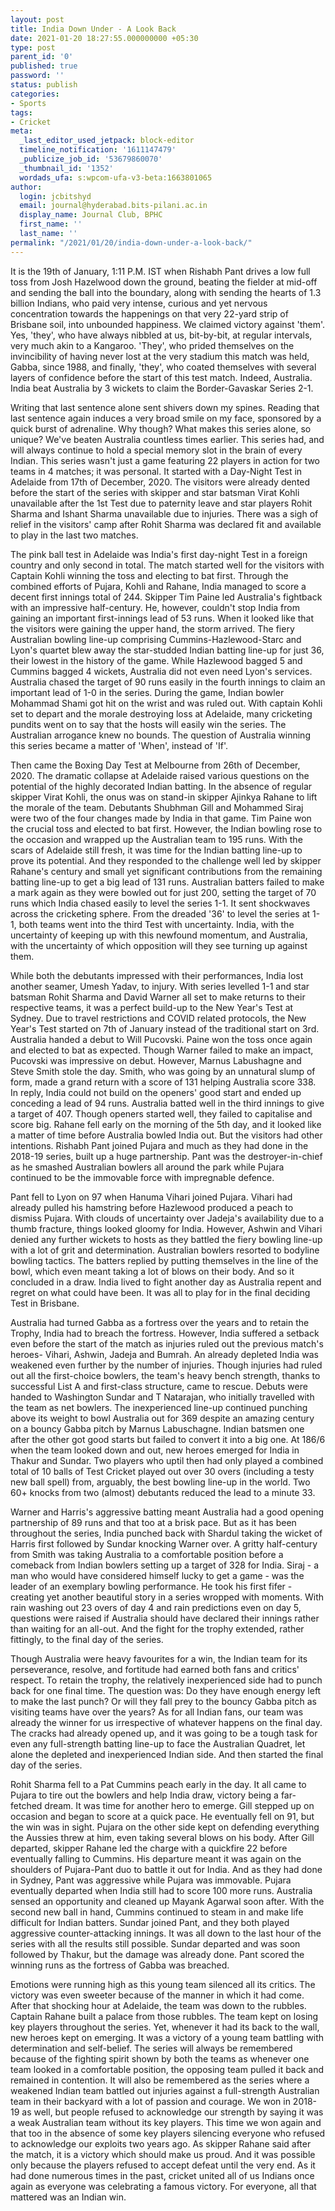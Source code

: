 ```yaml
---
layout: post
title: India Down Under - A Look Back
date: 2021-01-20 18:27:55.000000000 +05:30
type: post
parent_id: '0'
published: true
password: ''
status: publish
categories:
- Sports
tags:
- Cricket
meta:
  _last_editor_used_jetpack: block-editor
  timeline_notification: '1611147479'
  _publicize_job_id: '53679860070'
  _thumbnail_id: '1352'
  wordads_ufa: s:wpcom-ufa-v3-beta:1663801065
author:
  login: jcbitshyd
  email: journal@hyderabad.bits-pilani.ac.in
  display_name: Journal Club, BPHC
  first_name: ''
  last_name: ''
permalink: "/2021/01/20/india-down-under-a-look-back/"
---
```

<p><!-- wp:paragraph --></p>
<p>It is the 19th of January, 1:11 P.M. IST when Rishabh Pant drives a low full toss from Josh Hazelwood down the ground, beating the fielder at mid-off and sending the ball into the boundary, along with sending the hearts of 1.3 billion Indians, who paid very intense, curious and yet nervous concentration towards the happenings on that very 22-yard strip of Brisbane soil, into unbounded happiness. We claimed victory against 'them'. Yes, 'they', who have always nibbled at us, bit-by-bit, at regular intervals, very much akin to a Kangaroo. 'They', who prided themselves on the invincibility of having never lost at the very stadium this match was held, Gabba, since 1988, and finally, 'they', who coated themselves with several layers of confidence before the start of this test match. Indeed, Australia. India beat Australia by 3 wickets to claim the Border-Gavaskar Series 2-1.</p>
<p><!-- /wp:paragraph --></p>
<p><!-- wp:paragraph --></p>
<p>Writing that last sentence alone sent shivers down my spines. Reading that last sentence again induces a very broad smile on my face, sponsored by a quick burst of adrenaline. Why though? What makes this series alone, so unique? We've beaten Australia countless times earlier. This series had, and will always continue to hold a special memory slot in the brain of every Indian. This series wasn't just a game featuring 22 players in action for two teams in 4 matches; it was personal. It started with a Day-Night Test in Adelaide from 17th of December, 2020. The visitors were already dented before the start of the series with skipper and star batsman Virat Kohli unavailable after the 1st Test due to paternity leave and star players Rohit Sharma and Ishant Sharma unavailable due to injuries. There was a sigh of relief in the visitors' camp after Rohit Sharma was declared fit and available to play in the last two matches.</p>
<p><!-- /wp:paragraph --></p>
<p><!-- wp:paragraph --></p>
<p>The pink ball test in Adelaide was India's first day-night Test in a foreign country and only second in total. The match started well for the visitors with Captain Kohli winning the toss and electing to bat first. Through the combined efforts of Pujara, Kohli and Rahane, India managed to score a decent first innings total of 244. Skipper Tim Paine led Australia's fightback with an impressive half-century. He, however, couldn't stop India from gaining an important first-innings lead of 53 runs. When it looked like that the visitors were gaining the upper hand, the storm arrived. The fiery Australian bowling line-up comprising Cummins-Hazlewood-Starc and Lyon's quartet blew away the star-studded Indian batting line-up for just 36, their lowest in the history of the game. While Hazlewood bagged 5 and Cummins bagged 4 wickets, Australia did not even need Lyon's services. Australia chased the target of 90 runs easily in the fourth innings to claim an important lead of 1-0 in the series. During the game, Indian bowler Mohammad Shami got hit on the wrist and was ruled out. With captain Kohli set to depart and the morale destroying loss at Adelaide, many cricketing pundits went on to say that the hosts will easily win the series. The Australian arrogance knew no bounds. The question of Australia winning this series became a matter of 'When', instead of 'If'.</p>
<p><!-- /wp:paragraph --></p>
<p><!-- wp:paragraph --></p>
<p>Then came the Boxing Day Test at Melbourne from 26th of December, 2020. The dramatic collapse at Adelaide raised various questions on the potential of the highly decorated Indian batting. In the absence of regular skipper Virat Kohli, the onus was on stand-in skipper Ajinkya Rahane to lift the morale of the team. Debutants Shubhman Gill and Mohammed Siraj were two of the four changes made by India in that game. Tim Paine won the crucial toss and elected to bat first. However, the Indian bowling rose to the occasion and wrapped up the Australian team to 195 runs. With the scars of Adelaide still fresh, it was time for the Indian batting line-up to prove its potential. And they responded to the challenge well led by skipper Rahane's century and small yet significant contributions from the remaining batting line-up to get a big lead of 131 runs. Australian batters failed to make a mark again as they were bowled out for just 200, setting the target of 70 runs which India chased easily to level the series 1-1. It sent shockwaves across the cricketing sphere. From the dreaded '36' to level the series at 1-1, both teams went into the third Test with uncertainty. India, with the uncertainty of keeping up with this newfound momentum, and Australia, with the uncertainty of which opposition will they see turning up against them.</p>
<p><!-- /wp:paragraph --></p>
<p><!-- wp:paragraph --></p>
<p>While both the debutants impressed with their performances, India lost another seamer, Umesh Yadav, to injury. With series levelled 1-1 and star batsman Rohit Sharma and David Warner all set to make returns to their respective teams, it was a perfect build-up to the New Year's Test at Sydney. Due to travel restrictions and COVID related protocols, the New Year's Test started on 7th of January instead of the traditional start on 3rd. Australia handed a debut to Will Pucovski. Paine won the toss once again and elected to bat as expected. Though Warner failed to make an impact, Pucovski was impressive on debut. However, Marnus Labushagne and Steve Smith stole the day. Smith, who was going by an unnatural slump of form, made a grand return with a score of 131 helping Australia score 338. In reply, India could not build on the openers' good start and ended up conceding a lead of 94 runs. Australia batted well in the third innings to give a target of 407. Though openers started well, they failed to capitalise and score big. Rahane fell early on the morning of the 5th day, and it looked like a matter of time before Australia bowled India out. But the visitors had other intentions. Rishabh Pant joined Pujara and much as they had done in the 2018-19 series, built up a huge partnership. Pant was the destroyer-in-chief as he smashed Australian bowlers all around the park while Pujara continued to be the immovable force with impregnable defence.</p>
<p><!-- /wp:paragraph --></p>
<p><!-- wp:paragraph --></p>
<p>Pant fell to Lyon on 97 when Hanuma Vihari joined Pujara. Vihari had already pulled his hamstring before Hazlewood produced a peach to dismiss Pujara. With clouds of uncertainty over Jadeja's availability due to a thumb fracture, things looked gloomy for India. However, Ashwin and Vihari denied any further wickets to hosts as they battled the fiery bowling line-up with a lot of grit and determination. Australian bowlers resorted to bodyline bowling tactics. The batters replied by putting themselves in the line of the bowl, which even meant taking a lot of blows on their body. And so it concluded in a draw. India lived to fight another day as Australia repent and regret on what could have been. It was all to play for in the final deciding Test in Brisbane.</p>
<p><!-- /wp:paragraph --></p>
<p><!-- wp:paragraph --></p>
<p>Australia had turned Gabba as a fortress over the years and to retain the Trophy, India had to breach the fortress. However, India suffered a setback even before the start of the match as injuries ruled out the previous match's heroes- Vihari, Ashwin, Jadeja and Bumrah. An already depleted India was weakened even further by the number of injuries. Though injuries had ruled out all the first-choice bowlers, the team's heavy bench strength, thanks to successful List A and first-class structure, came to rescue. Debuts were handed to Washington Sundar and T Natarajan, who initially travelled with the team as net bowlers. The inexperienced line-up continued punching above its weight to bowl Australia out for 369 despite an amazing century on a bouncy Gabba pitch by Marnus Labuschagne. Indian batsmen one after the other got good starts but failed to convert it into a big one. At 186/6 when the team looked down and out, new heroes emerged for India in Thakur and Sundar. Two players who uptil then had only played a combined total of 10 balls of Test Cricket played out over 30 overs (including a testy new ball spell) from, arguably, the best bowling line-up in the world. Two 60+ knocks from two (almost) debutants reduced the lead to a minute 33.</p>
<p><!-- /wp:paragraph --></p>
<p><!-- wp:paragraph --></p>
<p>Warner and Harris's aggressive batting meant Australia had a good opening partnership of 89 runs and that too at a brisk pace. But as it has been throughout the series, India punched back with Shardul taking the wicket of Harris first followed by Sundar knocking Warner over. A gritty half-century from Smith was taking Australia to a comfortable position before a comeback from Indian bowlers setting up a target of 328 for India. Siraj - a man who would have considered himself lucky to get a game - was the leader of an exemplary bowling performance. He took his first fifer - creating yet another beautiful story in a series wropped with moments. With rain washing out 23 overs of day 4 and rain predictions even on day 5, questions were raised if Australia should have declared their innings rather than waiting for an all-out. And the fight for the trophy extended, rather fittingly, to the final day of the series.</p>
<p><!-- /wp:paragraph --></p>
<p><!-- wp:paragraph --></p>
<p>Though Australia were heavy favourites for a win, the Indian team for its perseverance, resolve, and fortitude had earned both fans and critics' respect. To retain the trophy, the relatively inexperienced side had to punch back for one final time. The question was: Do they have enough energy left to make the last punch? Or will they fall prey to the bouncy Gabba pitch as visiting teams have over the years? As for all Indian fans, our team was already the winner for us irrespective of whatever happens on the final day. The cracks had already opened up, and it was going to be a tough task for even any full-strength batting line-up to face the Australian Quadret, let alone the depleted and inexperienced Indian side. And then started the final day of the series. </p>
<p><!-- /wp:paragraph --></p>
<p><!-- wp:paragraph --></p>
<p>Rohit Sharma fell to a Pat Cummins peach early in the day. It all came to Pujara to tire out the bowlers and help India draw, victory being a far-fetched dream. It was time for another hero to emerge. Gill stepped up on occasion and began to score at a quick pace. He eventually fell on 91, but the win was in sight. Pujara on the other side kept on defending everything the Aussies threw at him, even taking several blows on his body. After Gill departed, skipper Rahane led the charge with a quickfire 22 before eventually falling to Cummins. His departure meant it was again on the shoulders of Pujara-Pant duo to battle it out for India. And as they had done in Sydney, Pant was aggressive while Pujara was immovable. Pujara eventually departed when India still had to score 100 more runs. Australia sensed an opportunity and cleaned up Mayank Agarwal soon after. With the second new ball in hand, Cummins continued to steam in and make life difficult for Indian batters. Sundar joined Pant, and they both played aggressive counter-attacking innings. It was all down to the last hour of the series with all the results still possible. Sundar departed and was soon followed by Thakur, but the damage was already done. Pant scored the winning runs as the fortress of Gabba was breached.</p>
<p><!-- /wp:paragraph --></p>
<p><!-- wp:paragraph --></p>
<p>Emotions were running high as this young team silenced all its critics. The victory was even sweeter because of the manner in which it had come. After that shocking hour at Adelaide, the team was down to the rubbles. Captain Rahane built a palace from those rubbles. The team kept on losing key players throughout the series. Yet, whenever it had its back to the wall, new heroes kept on emerging. It was a victory of a young team battling with determination and self-belief. The series will always be remembered because of the fighting spirit shown by both the teams as whenever one team looked in a comfortable position, the opposing team pulled it back and remained in contention. It will also be remembered as the series where a weakened Indian team battled out injuries against a full-strength Australian team in their backyard with a lot of passion and courage. We won in 2018-19 as well, but people refused to acknowledge our strength by saying it was a weak Australian team without its key players. This time we won again and that too in the absence of some key players silencing everyone who refused to acknowledge our exploits two years ago. As skipper Rahane said after the match, it is a victory which should make us proud. And it was possible only because the players refused to accept defeat until the very end. As it had done numerous times in the past, cricket united all of us Indians once again as everyone was celebrating a famous victory. For everyone, all that mattered was an Indian win.&nbsp; &nbsp; &nbsp; &nbsp;</p>
<p><!-- /wp:paragraph --></p>
